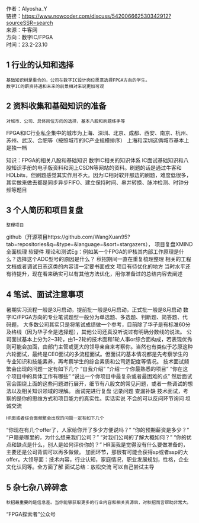 作者：Alyosha_Y  
链接：https://www.nowcoder.com/discuss/542006662530342912?sourceSSR=search  
来源：牛客网  
方向：数字IC/FPGA  
时间：23.2-23.10  


## 1 行业的认知和选择
	基础知识树是重合的，公司在数字IC设计岗位愿意选择FPGA方向的学生。
	数字IC的薪资待遇和未来的前景相对来说更加可观

## 2 资料收集和基础知识的准备
	对城市、公司、具体岗位方向的选择，基本八股和刷题练手等
FPGA和IC行业私企集中的城市为上海、深圳、北京、成都、西安、南京、杭州、苏州、武汉、合肥等（按照城市的IC产业规模排序）
上海和深圳这俩城市基本上是独一档

知识：FPGA的相关八股和基础知识 数字IC相关的知识体系  IC面试基础知识和八股知识手册的电子版资料和网上CSDN等网站的资料。刷题的话是通过牛客和HDLbits，但刷题感觉其实作用不大。因为IC相对软开那边的刷题，难度低很多，其实做来做去都是同步异步FIFO、建立保持时间、串并转换、脉冲检测、时钟分频等题目

## 3 个人简历和项目复盘
	整理项目
github（开源项目https://github.com/WangXuan95?tab=repositories&q=&type=&language=&sort=stargazers），
	项目复盘XMIND全面梳理 软硬件 理论和测试Eg：例如某一个FPGA的IP核其内部工作原理是什么？选择这个ADC型号的原因是什么？
	秋招期间一直在重复梳理整理
相关的工程文档或者调试日志这类的内容请一定要书面成文
	项目有待优化的地方  当时水平还有待提升，现在看来确实可以有其他方法优化，用你准备过的总结内容去阐述

## 4 笔试、面试注意事项
暑期实习流程一般是3月启动，提前批一般是6月启动，正式批一般是8月启动
数字IC/FPGA方向的专业笔试题型一般分为单选题、多选题、判断题、简答题、代码题，
大多数公司其实只是将笔试成绩做一个参考，目前除了华子是有标准60分及格线（因为华子全是选择题），其他公司还真没听说过有明确分数线的说法。
公司面试基本上分为2~3轮，由1~2轮的技术面和1轮人事or综合面构成，若表现优秀则可能会加面，由部门主管或更大的领导亲自来考察你。当然也有类似于芯原这种六轮面试，最终是CEO面试的多流程面试。但面试的基本情况都是先考察学生的专业知识和技能素养，再考察学生的综合素质和公司适配度等情况。
技术面试频繁会出现的问题一定有如下几个
“自我介绍”
“介绍一个你最熟悉的项目”
“你在这个项目中的具体工作有哪些”
“说出一个你项目中最复杂或者最困难的点”
然后面试官会围绕上面的这些问题进行展开，细节有八股文的常见问题，或者一些调试的想法以及相关知识领域的理解。
面试完进行复盘  记录问题  查漏补缺
技术面试，考察的是你的思维方式和项目能力的真实性。实话实说 不会的可以反问环节询问  坦诚交流

    HR面或者综合面频繁会出现的问题一定有如下几个
“你现在有几个offer了，人家给你开了多少方便说吗？”
“你的预期薪资是多少？”
“户籍是哪里的，为什么想来我们公司？”
“对我们公司的了解大概如何？”
“你的优点和缺点是什么，别人是如何评价你的？”
    HR面我是觉得没有什么要做准备的，主要还是公司背调可以再多做做。
    加面环节，那很有可能会获得sp或者ssp的大offer。大领导面：技术内容，行业认知，家庭情况，职业发展规划，性格，企业文化认同等。全方面了解
	面试总结：放松交流 可以自己尝试主导

## 5 杂七杂八碎碎念
    秋招最重要的是信息差。当你能够获取更多的行业内容和相关资源后，对秋招而言帮助非常大。 
“FPGA探索者”公众号

